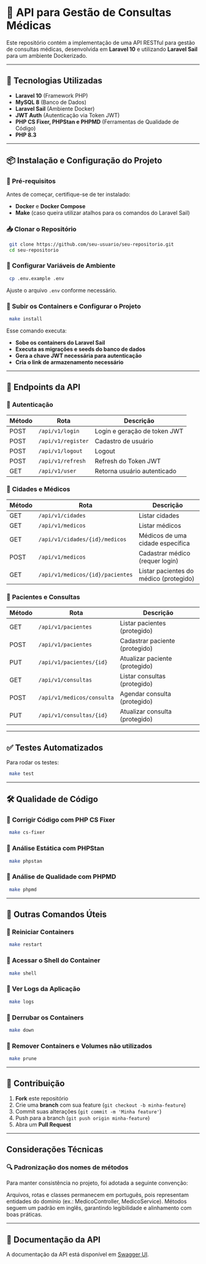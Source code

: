 # 📌 API para Gestão de Consultas Médicas

Este repositório contém a implementação de uma API RESTful para gestão de consultas médicas, desenvolvida em **Laravel 10** e utilizando **Laravel Sail** para um ambiente Dockerizado.

---

## 🚀 Tecnologias Utilizadas

- **Laravel 10** (Framework PHP)
- **MySQL 8** (Banco de Dados)
- **Laravel Sail** (Ambiente Docker)
- **JWT Auth** (Autenticação via Token JWT)
- **PHP CS Fixer, PHPStan e PHPMD** (Ferramentas de Qualidade de Código)
- **PHP 8.3**

---

## 📦 Instalação e Configuração do Projeto

### 🔧 Pré-requisitos
Antes de começar, certifique-se de ter instalado:
- **Docker** e **Docker Compose**
- **Make** (caso queira utilizar atalhos para os comandos do Laravel Sail)

### 📥 Clonar o Repositório
```sh
 git clone https://github.com/seu-usuario/seu-repositorio.git
 cd seu-repositorio
```

### 🔧 Configurar Variáveis de Ambiente
```sh
 cp .env.example .env
```
Ajuste o arquivo `.env` conforme necessário.

### 🚀 Subir os Containers e Configurar o Projeto
```sh
 make install
```
Esse comando executa:
- **Sobe os containers do Laravel Sail**
- **Executa as migrações e seeds do banco de dados**
- **Gera a chave JWT necessária para autenticação**
- **Cria o link de armazenamento necessário**

---

## 🎯 Endpoints da API

### 🔐 **Autenticação**
| Método | Rota            | Descrição                         |
|--------|----------------|---------------------------------|
| POST   | `/api/v1/login`    | Login e geração de token JWT  |
| POST   | `/api/v1/register` | Cadastro de usuário          |
| POST   | `/api/v1/logout`   | Logout                        |
| POST   | `/api/v1/refresh`  | Refresh do Token JWT         |
| GET    | `/api/v1/user`     | Retorna usuário autenticado  |

### 📍 **Cidades e Médicos**
| Método | Rota                                | Descrição                              |
|--------|-------------------------------------|--------------------------------------|
| GET    | `/api/v1/cidades`                  | Listar cidades                      |
| GET    | `/api/v1/medicos`                  | Listar médicos                      |
| GET    | `/api/v1/cidades/{id}/medicos`     | Médicos de uma cidade específica   |
| POST   | `/api/v1/medicos`                  | Cadastrar médico (requer login)     |
| GET    | `/api/v1/medicos/{id}/pacientes`   | Listar pacientes do médico (protegido) |

### 🏥 **Pacientes e Consultas**
| Método | Rota                          | Descrição                             |
|--------|--------------------------------|--------------------------------------|
| GET    | `/api/v1/pacientes`           | Listar pacientes (protegido)        |
| POST   | `/api/v1/pacientes`           | Cadastrar paciente (protegido)      |
| PUT    | `/api/v1/pacientes/{id}`      | Atualizar paciente (protegido)      |
| GET    | `/api/v1/consultas`           | Listar consultas (protegido)        |
| POST   | `/api/v1/medicos/consulta`    | Agendar consulta (protegido)        |
| PUT    | `/api/v1/consultas/{id}`      | Atualizar consulta (protegido)      |

---

## ✅ Testes Automatizados
Para rodar os testes:
```sh
 make test
```

---

## 🛠 Qualidade de Código

### 📌 **Corrigir Código com PHP CS Fixer**
```sh
 make cs-fixer
```

### 📌 **Análise Estática com PHPStan**
```sh
 make phpstan
```

### 📌 **Análise de Qualidade com PHPMD**
```sh
 make phpmd
```

---

## 🔄 Outras Comandos Úteis

### 📌 Reiniciar Containers
```sh
 make restart
```

### 📌 Acessar o Shell do Container
```sh
 make shell
```

### 📌 Ver Logs da Aplicação
```sh
 make logs
```

### 📌 Derrubar os Containers
```sh
 make down
```

### 📌 Remover Containers e Volumes não utilizados
```sh
 make prune
```

---

## 🚀 Contribuição
1. **Fork** este repositório
2. Crie uma **branch** com sua feature (`git checkout -b minha-feature`)
3. Commit suas alterações (`git commit -m 'Minha feature'`)
4. Push para a branch (`git push origin minha-feature`)
5. Abra um **Pull Request**

---

## Considerações Técnicas

### 🔍 Padronização dos nomes de métodos
Para manter consistência no projeto, foi adotada a seguinte convenção:

Arquivos, rotas e classes permanecem em português, pois representam entidades do domínio (ex.: MedicoController, MedicoService).
Métodos seguem um padrão em inglês, garantindo legibilidade e alinhamento com boas práticas.

---

## 📄 Documentação da API
A documentação da API está disponível em [Swagger UI](http://localhost/api/documentation).


